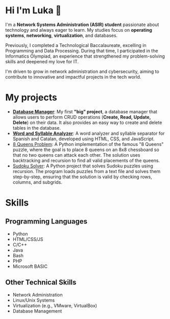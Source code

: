 # Hi I'm Luka 👋

I'm a **Network Systems Administration (ASIR) student** passionate about technology and always eager to learn. My studies focus on **operating systems**, **networking**, **virtualization**, and databases.

Previously, I completed a Technological Baccalaureate, excelling in Programming and Data Processing. During that time, I participated in the Informatics Olympiad, an experience that strengthened my problem-solving skills and deepened my love for IT.

I'm driven to grow in network administration and cybersecurity, aiming to contribute to innovative and impactful projects in the tech world.


# My projects
- [**Database Manager**](https://github.com/lukatinarelli/ejercicio_bbdd): My first **"big" project**, a database manager that allows users to perform CRUD operations (**Create, Read, Update, Delete**) on their data. It also provides an easy way to create and delete tables in the database.
- [**Word and Syllable Analyzer**](https://github.com/lukatinarelli/Analizador_de_palabras): A word analyzer and syllable separator for Spanish and Catalan, developed using HTML, CSS, and JavaScript.
- [8 Queens Problem](https://github.com/lukatinarelli/8-Reinas): A Python implementation of the famous "8 Queens" puzzle, where the goal is to place 8 queens on an 8x8 chessboard so that no two queens can attack each other. The solution uses backtracking and recursion to find all valid placements of the queens.
-  [Sudoku Solver](https://github.com/lukatinarelli/Sudoku): A Python project that solves Sudoku puzzles using recursion. The program loads puzzles from a text file and solves them step-by-step, ensuring that the solution is valid by checking rows, columns, and subgrids.


# Skills
## Programming Languages
- Python
- HTML/CSS/JS
- C/C++
- Java
- Bash
- PHP
- Microsoft BASIC
## Other Technical Skills
- Network Administration
- Linux/Unix Systems
- Virtualization (e.g., VMware, VirtualBox)
- Database Management


<!--
**lukatinarelli/lukatinarelli** is a ✨ _special_ ✨ repository because its `README.md` (this file) appears on your GitHub profile.

Here are some ideas to get you started:

- 🔭 I’m currently working on ...
- 🌱 I’m currently learning ...
- 👯 I’m looking to collaborate on ...
- 🤔 I’m looking for help with ...
- 💬 Ask me about ...
- 📫 How to reach me: ...
- 😄 Pronouns: ...
- ⚡ Fun fact: ...
-->
